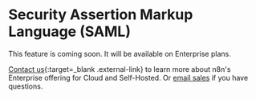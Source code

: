 # Security Assertion Markup Language (SAML)

This feature is coming soon. It will be available on Enterprise plans.

[Contact us](https://n8n-community.typeform.com/to/y9X2YuGa){:target=_blank .external-link} to learn more about n8n's Enterprise offering for Cloud and Self-Hosted. Or [email sales](sales@n8n.io) if you have questions.
